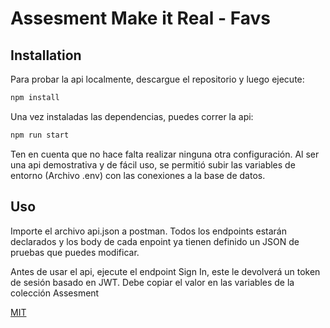 # Assesment Make it Real - Favs
## Installation
Para probar la api localmente, descargue el repositorio y luego ejecute:
```bash
npm install
```
Una vez instaladas las dependencias, puedes correr la api:
```bash
npm run start
```
Ten en cuenta que no hace falta realizar ninguna otra configuración. Al ser una api demostrativa y de fácil uso, se permitió subir las variables de entorno (Archivo .env) con las conexiones a la base de datos.

## Uso

Importe el archivo api.json a postman. Todos los endpoints estarán declarados y los body de cada enpoint ya tienen definido un JSON de pruebas que puedes modificar.

Antes de usar el api, ejecute el endpoint Sign In, este le devolverá un token de sesión basado en JWT. Debe copiar el valor en las variables de la colección Assesment

[MIT](https://choosealicense.com/licenses/mit/)
